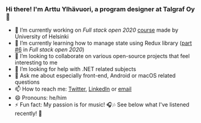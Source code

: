 ### Hi there! I'm Arttu Ylhävuori, a program designer at Talgraf Oy 👋

- 🔭 I’m currently working on _Full stack open 2020_ [course](https://fullstackopen.com/en) made by University of Helsinki
- 🌱 I’m currently learning how to manage state using Redux library ([part #6](https://fullstackopen.com/en/part6) in _Full stack open 2020_)
- 👯 I’m looking to collaborate on various open-source projects that feel interesting to me
- 🤔 I’m looking for help with .NET related subjects
- 💬 Ask me about especially front-end, Android or macOS related questions
- 📫 How to reach me: [Twitter](https://twitter.com/arttuylh), [LinkedIn](https://www.linkedin.com/in/arttuylh/) or [email](mailto:arttu.ylhavuori(a)hotmail.com)
- 😄 Pronouns: he/him
- ⚡ Fun fact: My passion is for music! 🎧🎶 See below what I've listened recently! 🙂
